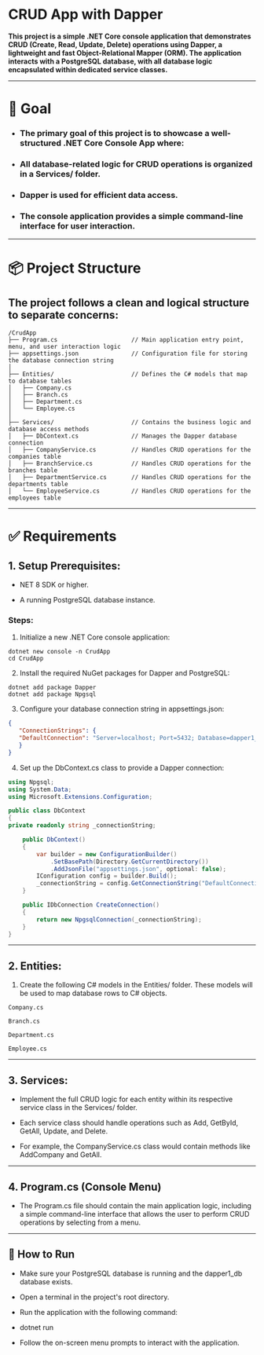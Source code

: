 # CRUD App with Dapper

**This project is a simple .NET Core console application that demonstrates CRUD (Create, Read, Update, Delete)
operations using Dapper, a lightweight and fast Object-Relational Mapper (ORM). The application interacts with a 
PostgreSQL database, with all database logic encapsulated within dedicated service classes.**

----
# 🎯 Goal

* ### The primary goal of this project is to showcase a well-structured .NET Core Console App where:

* ### All database-related logic for CRUD operations is organized in a Services/ folder.

* ### Dapper is used for efficient data access.

* ### The console application provides a simple command-line interface for user interaction.
---
# 📦 Project Structure
## The project follows a clean and logical structure to separate concerns:
```
/CrudApp
├── Program.cs                     // Main application entry point, menu, and user interaction logic
├── appsettings.json               // Configuration file for storing the database connection string
│
├── Entities/                      // Defines the C# models that map to database tables
│   ├── Company.cs
│   ├── Branch.cs
│   ├── Department.cs
│   └── Employee.cs
│
├── Services/                      // Contains the business logic and database access methods
│   ├── DbContext.cs               // Manages the Dapper database connection
│   ├── CompanyService.cs          // Handles CRUD operations for the companies table
│   ├── BranchService.cs           // Handles CRUD operations for the branches table
│   ├── DepartmentService.cs       // Handles CRUD operations for the departments table
│   └── EmployeeService.cs         // Handles CRUD operations for the employees table
```
----
# ✅ Requirements
## 1. Setup Prerequisites:

* NET 8 SDK or higher.

* A running PostgreSQL database instance.

### Steps:

1. Initialize a new .NET Core console application:
```
dotnet new console -n CrudApp
cd CrudApp
```
2. Install the required NuGet packages for Dapper and PostgreSQL:
```
dotnet add package Dapper
dotnet add package Npgsql
```
3. Configure your database connection string in appsettings.json:

```json
{
   "ConnectionStrings": {
   "DefaultConnection": "Server=localhost; Port=5432; Database=dapper1_db; User Id=postgres;"
   }
}
```

4. Set up the DbContext.cs class to provide a Dapper connection:

```csharp
using Npgsql;
using System.Data;
using Microsoft.Extensions.Configuration;

public class DbContext
{
private readonly string _connectionString;

    public DbContext()
    {
        var builder = new ConfigurationBuilder()
            .SetBasePath(Directory.GetCurrentDirectory())
            .AddJsonFile("appsettings.json", optional: false);
        IConfiguration config = builder.Build();
        _connectionString = config.GetConnectionString("DefaultConnection");
    }

    public IDbConnection CreateConnection()
    {
        return new NpgsqlConnection(_connectionString);
    }
}
```
---
## 2. Entities:
   
1. Create the following C# models in the Entities/ folder. These models will be used to map database rows to C# objects.

```
Company.cs

Branch.cs

Department.cs

Employee.cs
```
----

## 3. Services:

* Implement the full CRUD logic for each entity within its respective service class in the Services/ folder.
* Each service class should handle operations such as Add, GetById, GetAll, Update, and Delete.

* For example, the CompanyService.cs class would contain methods like AddCompany and GetAll.
----
## 4. Program.cs (Console Menu)
* The Program.cs file should contain the main application logic, including a simple command-line interface that allows the user to perform CRUD operations by selecting from a menu.
-----
## 🚀 How to Run

* Make sure your PostgreSQL database is running and the dapper1_db database exists.
* Open a terminal in the project's root directory.

* Run the application with the following command:

* dotnet run

* Follow the on-screen menu prompts to interact with the application.